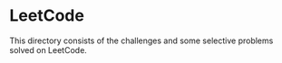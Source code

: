# LeetCode
This directory consists of the challenges and some selective problems solved on LeetCode.

